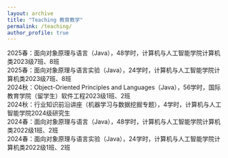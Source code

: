 ```yaml
---
layout: archive
title: "Teaching 教育教学"
permalink: /teaching/
author_profile: true
---
```


2025春：面向对象原理与语言（Java），48学时，计算机与人工智能学院计算机类2023级7班、8班  
2025春：面向对象原理与语言实验（Java），24学时，计算机与人工智能学院计算机类2023级7班、8班  
2024秋：Object-Oriented Principles and Languages（Java），56学时，国际教育学院（留学生）软件工程2023级1班、2班  
2024秋：行业知识前沿讲座（机器学习与数据挖掘专题），4学时，计算机与人工智能学院2024级研究生  
2024春：面向对象原理与语言（Java），48学时，计算机与人工智能学院计算机类2022级1班、2班  
2024春：面向对象原理与语言实验（Java），24学时，计算机与人工智能学院计算机类2022级1班、2班  
